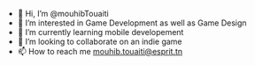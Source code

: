 - 👋 Hi, I’m @mouhibTouaiti
- 👀 I’m interested in Game Development as well as Game Design
- 🌱 I’m currently learning mobile developement
- 💞️ I’m looking to collaborate on an indie game
- 📫 How to reach me mouhib.touaiti@esprit.tn

<!---
mouhib100/mouhib100 is a ✨ special ✨ repository because its `README.md` (this file) appears on your GitHub profile.
You can click the Preview link to take a look at your changes.
--->
